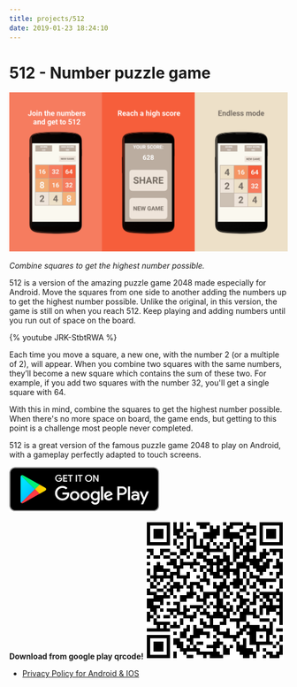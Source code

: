 ```yaml
---
title: projects/512
date: 2019-01-23 18:24:10
---
```

# 512 - Number puzzle game
[![Join the numbers and get to 512, Reach a high score, Endless mode](index/all.png)][Google play link]

*Combine squares to get the highest number possible.*

512 is a version of the amazing puzzle game 2048 made especially for Android. Move the squares from one side to another adding the numbers up to get the highest number possible. Unlike the original, in this version, the game is still on when you reach 512. Keep playing and adding numbers until you run out of space on the board.

{% youtube JRK-StbtRWA %}

Each time you move a square, a new one, with the number 2 (or a multiple of 2), will appear. When you combine two squares with the same numbers, they’ll become a new square which contains the sum of these two. For example, if you add two squares with the number 32, you'll get a single square with 64.

With this in mind, combine the squares to get the highest number possible. When there's no more space on board, the game ends, but getting to this point is a challenge most people never completed.

512 is a great version of the famous puzzle game 2048 to play on Android, with a gameplay perfectly adapted to touch screens.

[![Get it on google play](index/get-it-on-google-play.svg)][Google play link]

**Download from google play qrcode!**
![Google play qrcode](index/qrcode.png)

- [Privacy Policy for Android & IOS][Privacy Policy]


[Google play link]: https://play.google.com/store/apps/details?id=com.laCosaNostra.FiveHundredAndTwelve2&referrer=utm_source%3Dblog
[Privacy Policy]: privacy_policy.html